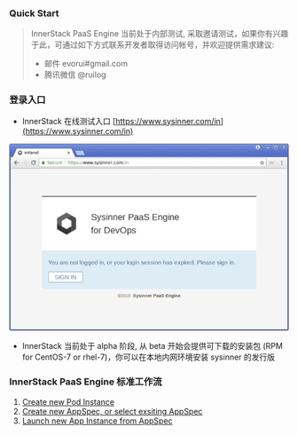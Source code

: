### Quick Start

> InnerStack PaaS Engine 当前处于内部测试, 采取邀请测试，如果你有兴趣于此，可通过如下方式联系开发者取得访问帐号，并欢迎提供需求建议:
>
> * 邮件 evorui#gmail.com
> * 腾讯微信 @ruilog

### 登录入口

* InnerStack 在线测试入口 [https://www.sysinner.com/in](https://www.sysinner.com/in)

![insoho well](assets/sys-well-w700.png)

* InnerStack 当前处于 alpha 阶段, 从 beta 开始会提供可下载的安装包 (RPM for CentOS-7 or rhel-7)，你可以在本地内网环境安装 sysinner 的发行版

### InnerStack PaaS Engine 标准工作流

1. [Create new Pod Instance](pod/new.md)
2. [Create new AppSpec, or select exsiting AppSpec](app/spec-define.md)
3. [Launch new App Instance from AppSpec](app/new.md)
